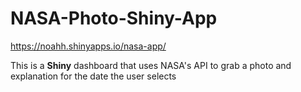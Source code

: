 # NASA-Photo-Shiny-App



https://noahh.shinyapps.io/nasa-app/

This is a **Shiny** dashboard that uses NASA's API to grab a photo and explanation for the date the user selects
